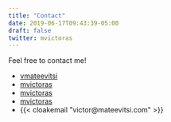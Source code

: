 ```yaml
---
title: "Contact"
date: 2019-06-17T09:43:39-05:00
draft: false
twitter: mvictoras
---
```


Feel free to contact me!

<ul class="list-group mb-4">
  <li class="list-group-item border-0 py-0"><i class="fa fa-facebook fa-fw"></i><a href="https://www.facebook.com/vmateevitsi" target="_blank">vmateevitsi</a></li>
  <li class="list-group-item border-0 py-0"><i class="fa fa-instagram fa-fw"></i><a href="https://www.instagram.com/mvictoras" target="_blank">mvictoras</a></li>
  <li class="list-group-item border-0 py-0"><i class="fa fa-linkedin fa-fw"></i><a href="https://www.linkedin.com/in/mvictoras" target="_blank">mvictoras</a></li>
  <li class="list-group-item border-0 py-0"><i class="fa fa-twitter fa-fw"></i><a href="https://twitter.com/mvictoras" target="_blank">mvictoras</a></li>
  <li class="list-group-item border-0 py-0"><i class="fa fa-envelope fa-fw"></i>{{< cloakemail "victor@mateevitsi.com" >}}</li>

</ul>

